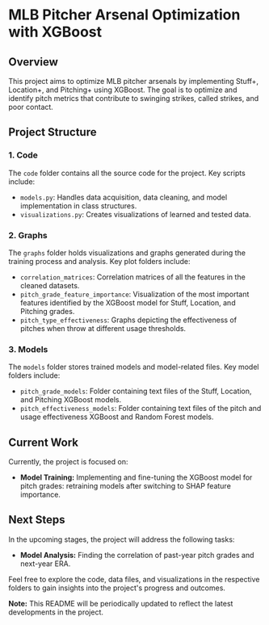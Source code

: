 # MLB Pitcher Arsenal Optimization with XGBoost

## Overview

This project aims to optimize MLB pitcher arsenals by implementing Stuff+, Location+, and Pitching+ using XGBoost. The goal is to optimize and identify pitch metrics that contribute to swinging strikes, called strikes, and poor contact.

## Project Structure

### 1. Code

The `code` folder contains all the source code for the project. Key scripts include:

- `models.py`: Handles data acquisition, data cleaning, and model implementation in class structures.
- `visualizations.py`: Creates visualizations of learned and tested data.

### 2. Graphs

The `graphs` folder holds visualizations and graphs generated during the training process and analysis. Key plot folders include:

- `correlation_matrices`: Correlation matrices of all the features in the cleaned datasets.
- `pitch_grade_feature_importance`: Visualization of the most important features identified by the XGBoost model for Stuff, Location, and Pitching grades.
- `pitch_type_effectiveness`: Graphs depicting the effectiveness of pitches when throw at different usage thresholds.

### 3. Models

The `models` folder stores trained models and model-related files. Key model folders include:

- `pitch_grade_models`: Folder containing text files of the Stuff, Location, and Pitching XGBoost models.
- `pitch_effectiveness_models`: Folder containing text files of the pitch and usage effectiveness XGBoost and Random Forest models.

## Current Work

Currently, the project is focused on:

- **Model Training:** Implementing and fine-tuning the XGBoost model for pitch grades: retraining models after switching to SHAP feature importance.

## Next Steps

In the upcoming stages, the project will address the following tasks:

- **Model Analysis:** Finding the correlation of past-year pitch grades and next-year ERA.

Feel free to explore the code, data files, and visualizations in the respective folders to gain insights into the project's progress and outcomes.

**Note:** This README will be periodically updated to reflect the latest developments in the project.
